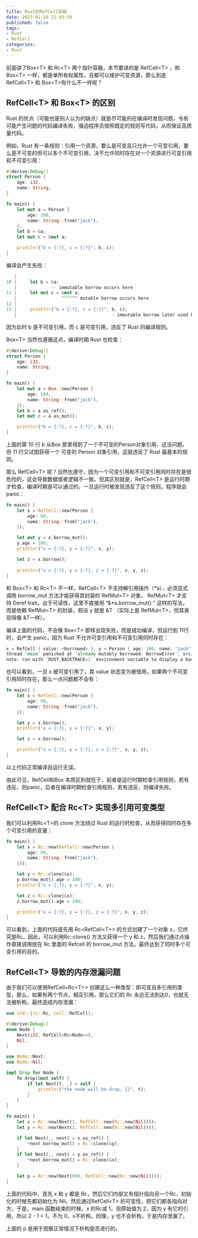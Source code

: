 ```yaml
---
title: Rust的RefCell容器
date: 2023-01-29 21:43:59
published: false
tags:
- Rust
- RefCell
categories:
- Rust
---
```


前面讲了Box\<T\> 和 Rc<T\> 两个指针容器，本节要讲的是 RefCell\<T\> ，和 Box\<T\> 一样，都是单所有权属性，且都可以维护可变资源，那么到底 RefCell\<T\> 和  Box\<T\>有什么不一样呢？

<!--more-->

## RefCell\<T\> 和 Box\<T\> 的区别

Rust 的优点（可能也是别人认为的缺点）就是尽可能的在编译时发现问题，令有可能产生问题的代码编译失败，强迫程序员按照既定的规则写代码，从而保证高质量代码。

例如，Rust 有一条规则：引用一个资源，要么是可变且只允许一个可变引用，要么是不可变的但可以多个不可变引用，决不允许同时存在对一个资源进行可变引用和不可变引用：

```rust
#[derive(Debug)]
struct Person {
    age: i32,
    name: String,
}

fn main() {
    let mut a = Person {
        age: 100,
        name: String::from("jack"),
    };
    let b = &a;
    let mut c = &mut a;

    println!("b = {:?}, c = {:?}", b, c);
}
```

编译会产生失败：

```rust
   |
10 |     let b = &a;
   |             -- immutable borrow occurs here
11 |     let mut c = &mut a;
   |                 ^^^^^^ mutable borrow occurs here
12 |
13 |     println!("b = {:?}, c = {:?}", b, c);
   |                                    - immutable borrow later used here
```

因为此时 b 是不可变引用，而 c 是可变引用，违反了 Rust 的编译规则。

Box\<T\> 当然也遵循这点，编译时期 Rust 也检查：

```rust
#[derive(Debug)]
struct Person {
    age: i32,
    name: String,
}

fn main() {
    let mut a = Box::new(Person {
        age: 100,
        name: String::from("jack"),
    });    
    let b = a.as_ref();
    let mut c = a.as_mut();

    println!("b = {:?}, c = {:?}", b, c);
}
```

上面的第 10 行 b 从Box 那里得到了一个不可变的Person对象引用，这没问题。但 11 行又试图获得一个 可变的 Person 对象引用，这就违反了 Rust 最基本的规则。

那么 RefCell\<T\>  呢？当然也遵守，因为一个可变引用和不可变引用同时存在是很危险的，这会导致数据或者逻辑不一致。但其区别就是，RefCell\<T\> 是运行时期才检查，编译时期是可以通过的，一旦运行时被发现违反了这个规则，程序就会panic：

```rust
fn main() {
    let x = RefCell::new(Person {
        age: 99,
        name: String::from("jack"),
    });

    let mut y = x.borrow_mut();
    y.age = 100;
    println!("x = {:?}, y = {:?}", x, y);

    let z = x.borrow();
    
    println!("x = {:?}, y = {:?}, z = {:?}", x, y, z);
}
```

和 Box\<T\> 和 Rc\<T\> 不一样，RefCell\<T\> 不支持解引用操作（\*a），必须显式调用 borrow_mut 方法才能获得其封装的 RefMut\<T\> 对象， RefMut\<T\> 才支持 Deref trait。出于可读性，这里不直接用 “&\*a.borrow_mut() ” 这样的写法，而是依赖  RefMut\<T\> 的封装，假设 y 就是 &T （实际上是 RefMut\<T\>，但其表现得像 &T一样）。

编译上面的代码，不会像 Box\<T\> 那样出现失败，而是成功编译，但运行到 11行时，会产生 panic，因为 Rust 不允许可变引用和不可变引用同时存在：

```rust
x = RefCell { value: <borrowed> }, y = Person { age: 100, name: "jack" }
thread 'main' panicked at 'already mutably borrowed: BorrowError', src/main.rs:19:15
note: run with `RUST_BACKTRACE=1` environment variable to display a backtrace
```

也可以看到，一旦 x 被可变引用了，其 value 状态变为被借用，如果两个不可变引用同时存在，那么一点问题都不会有：

```rust
fn main() {
    let x = RefCell::new(Person {
        age: 99,
        name: String::from("jack"),
    });

    let y = x.borrow();
    println!("x = {:?}, y = {:?}", x, y);

    let z = x.borrow();

    println!("x = {:?}, y = {:?}, z = {:?}", x, y, z);
}
```

以上代码正常编译且运行无误。

由此可见，RefCell和Box 本质区别就在于，前者是运行时期检查引用规则，若有违反，则panic，后者在编译时期检查引用规则，若有违反，则编译失败。



## RefCell\<T\> 配合 Rc\<T\> 实现多引用可变类型

我们可以利用Rc\<T\>的 clone 方法绕过 Rust 的运行时检查，从而获得同时存在多个可变引用的变量：

```rust
fn main() {
    let x = Rc::new(RefCell::new(Person {
        age: 99,
        name: String::from("jack"),
    }));

    let y = Rc::clone(&x);
    y.borrow_mut().age = 100;
    println!("x = {:?}, y = {:?}", x, y);

    let z = Rc::clone(&x);
    z.borrow_mut().age = 200;

    println!("x = {:?}, y = {:?}, z = {:?}", x, y, z);
}
```

可以看到，上面的代码首先用 Rc\<RefCell\<T\>\> 的方式创建了一个对象 x，它终究是Rc，因此，可以利用Rc::clone() 方法又获得一个 y 和 z，然后我们通过点操作直接调用放在 Rc 里面的 Refcell 的 borrow_mut 方法，最终达到了同时多个可变引用的目的。



## RefCell\<T\> 导致的内存泄漏问题

由于我们可以使用RefCell\<Rc\<T\>\> 创建这么一种类型：即可变且多引用的类型，那么，如果有两个节点，相互引用，那么它们的 Rc 永远无法到达0，也就无法被析构，最终造成内存泄漏：

 ```rust
 use std::{rc::Rc, cell::RefCell};
 
 #[derive(Debug)]
 enum Node {
     Next(i32, RefCell<Rc<Node>>),
     Nil,
 }
 
 use Node::Next;
 use Node::Nil;
 
 impl Drop for Node {
     fn drop(&mut self) {
         if let Next(t, _) = self {
             println!("the node will be drop, {}", t);
         }
     }
 }
 
 fn main() {
     let x = Rc::new(Next(1, RefCell::new(Rc::new(Nil))));
     let y = Rc::new(Next(2, RefCell::new(Rc::new(Nil))));
 
     if let Next(_, next) = x.as_ref() {
         *next.borrow_mut() = Rc::clone(&y);
     }
     if let Next(_, next) = y.as_ref() {
         *next.borrow_mut() = Rc::clone(&x);
     }
 
     let p = Rc::new(Next(999, RefCell::new(Rc::new(Nil))));
 }
 ```

上面的代码中，首先 x 和 y 都是 Rc，然后它们内部又有指针指向另一个Rc，初始化的时候先都初始化为 Nil，然后通过RefCell\<T\> 的可变性，把它们都各指向对方，于是，main 函数结束的时候，x 的Rc减 1，但原始值为 2，因为 y 有它的引用，所以 2 - 1 = 1，不为 0，x不析构，同理，y 也不会析构，于是内存泄漏了。

上面的 p 是用于观察正常情况下析构是否进行的。

